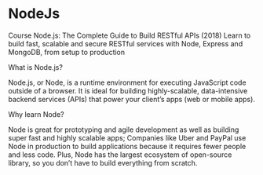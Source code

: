 # NodeJs
Course Node.js: The Complete Guide to Build RESTful APIs (2018)
Learn to build fast, scalable and secure RESTful services with Node, Express and MongoDB, from setup to production

What is Node.js?

Node.js, or Node, is a runtime environment for executing JavaScript code outside of a browser. 
It is ideal for building highly-scalable, data-intensive backend services (APIs) that power your client’s apps
(web or mobile apps).


Why learn Node?

Node is great for prototyping and agile development as well as building super fast and highly scalable apps; 
Companies like Uber and PayPal use Node in production to build applications because it requires fewer people and less code. 
Plus, Node has the largest ecosystem of open-source library, so you don’t have to build everything from scratch.

